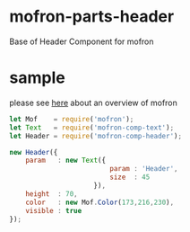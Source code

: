 # mofron-parts-header
Base of Header Component for mofron

# sample
please see [here](https://github.com/simpart/mofron) about an overview of mofron

```javascript
let Mof    = require('mofron');
let Text   = require('mofron-comp-text');
let Header = require('mofron-comp-header');

new Header({
    param   : new Text({
                         param : 'Header',
                         size  : 45
                     }),
    height  : 70,
    color   : new Mof.Color(173,216,230),
    visible : true
});
```
